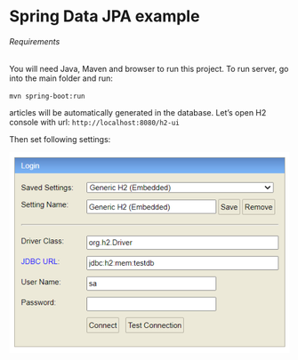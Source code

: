 # Spring Data JPA example

###### Requirements

You will need Java, Maven and browser to run this project. 
To run server, go into the main folder and run: 

`mvn spring-boot:run`

articles will be automatically generated in the database. 
Let’s open H2 console with url: `http://localhost:8080/h2-ui`

Then set following settings: 

![alt text](db_conn.PNG)

